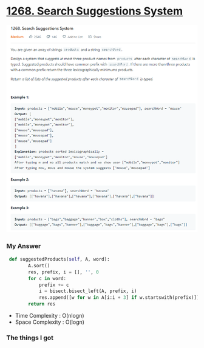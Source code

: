 # [1268. Search Suggestions System](https://leetcode.com/problems/search-suggestions-system/)

![image](Problem.png)



### My Answer

```python
 def suggestedProducts(self, A, word):
        A.sort()
        res, prefix, i = [], '', 0
        for c in word:
            prefix += c
            i = bisect.bisect_left(A, prefix, i)
            res.append([w for w in A[i:i + 3] if w.startswith(prefix)])
        return res
```

* Time Complexity : O(nlogn)
* Space Complexity : O(logn)



### The things I got
